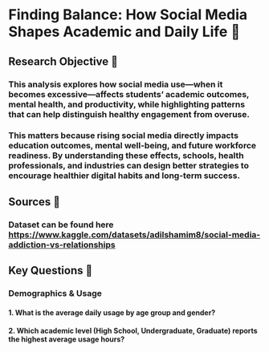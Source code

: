 # Finding Balance: How Social Media Shapes Academic and Daily Life 📲

## Research Objective 🔎
###  This analysis explores how social media use—when it becomes excessive—affects students’ academic outcomes, mental health, and productivity, while highlighting patterns that can help distinguish healthy engagement from overuse.
### This matters because rising social media directly impacts education outcomes, mental well-being, and future workforce readiness. By understanding these effects, schools, health professionals, and industries can design better strategies to encourage healthier digital habits and long-term success.

## Sources 🔌
### Dataset can be found here https://www.kaggle.com/datasets/adilshamim8/social-media-addiction-vs-relationships

## Key Questions 🔑
###  Demographics & Usage
#### 1. What is the average daily usage by age group and gender?
#### 2. Which academic level (High School, Undergraduate, Graduate) reports the highest average usage hours?
